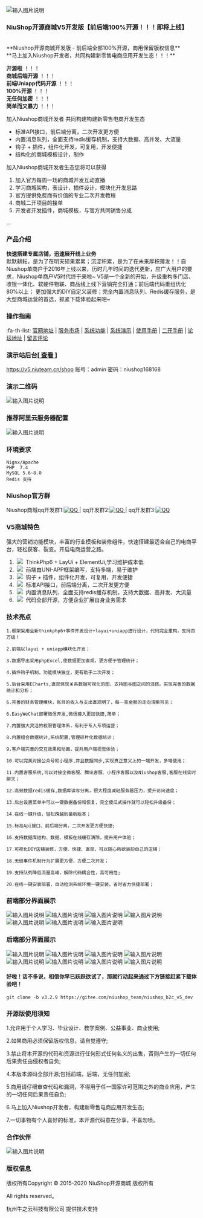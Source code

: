 ![输入图片说明](https://gitee.com/niushop_team/niushop_b2c_v5_stand/raw/master/image/%E5%BE%AE%E4%BF%A1%E5%9B%BE%E7%89%87_20220801163902.png)
### NiuShop开源商城V5开发版【前后端100%开源！！！即将上线】
 <br/>
**Niushop开源商城开发版 - 前后端全部100%开源，商用保留版权信息**  <br/>
**马上加入Niushop开发者，共同构建新零售电商应用开发生态！！！**<br/>

**开源啦** ！！！<br/>
**商城后端开源** ！！！<br/>
**前端Uniapp代码开源** ！！！<br/>
**100%开源** ！！！<br/>
**无任何加密** ！！！<br/>
**简单而又暴力** ！！！

加入Niushop商城开发者
共同构建构建新零售电商开发生态


- 标准API接口，前后端分离，二次开发更方便<br/>
- 内置消息队列，全面支持redis缓存机制，支持大数据、高并发、大流量<br/>
- 钩子 + 插件，组件化开发，可复用，开发便捷<br/>
- 结构化的商城模板设计，制作<br/>

加入Niushop商城开发者生态您将可以获得

1. 加入官方每周一场的商城开发互动直播
2. 学习商城架构，表设计，插件设计，模块化开发思路
3. 官方提供免费而有价值的专业二次开发教程
4. 商城二开项目的接单
5. 开发者开发插件，商城模板，与官方共同销售分成

...


### 产品介绍 
 **快速搭建专属店铺，迅速展开线上业务** <br/>
默默耕耘，是为了在明天硕果累累；沉淀积累，是为了在未来厚积薄发！！自Niushop单商户于2016年上线以来，历时几年时间的迭代更新，应广大用户的要求，Niushop单商户V5时代终于来啦~ V5是一个全新的开始，升级重构多门店、收银一体化、软硬件物联、商品线上线下营销完全打通；前后端代码重组优化80%以上；
更加强大的DIY自定义装修；完全内置消息队列、Redis缓存服务，是大型商城运营的首选，抓紧下载体验起来吧~

 ### 操作指南 
  :fa-th-list:  [官网地址](https://www.niushop.com)
 | [服务市场]()
 | [系统功能]()
 | [系统演示](https://v5.niuteam.cn/)
 | [使用手册](https://www.kancloud.cn/niucloud/niushop_b2c_v4/1842076)
 | [二开手册]()
 | [论坛地址](https://bbs.niushop.com)
 | [留言评论](https://bbs.niushop.com)

### 演示站后台[<a href='https://v5.niuteam.cn/shop' target="_blank"> 查看 </a>]       
<a href='https://v5.niuteam.cn/shop' target="_blank">https://v5.niuteam.cn/shop</a>  账号：admin  密码：niushop168168
###  演示二维码
![输入图片说明](https://gitee.com/niushop_team/niushop_b2c_v5_stand/raw/master/image/%E6%BC%94%E7%A4%BA%E4%BA%8C%E7%BB%B4%E7%A0%81%E5%BE%AE%E4%BF%A1%E5%9B%BE%E7%89%87_20220801173711.png)

### 推荐阿里云服务器配置

![输入图片说明](https://images.gitee.com/uploads/images/2020/0731/095424_ac477fe3_6569472.png "fuwuqi.png")

### 环境要求

    Nignx/Apache
    PHP  7.4 
    MySQL 5.6~8.0
    Redis 支持

### Niushop官方群
 Niushop商城qq开发群1:<a href="https://jq.qq.com/?_wv=1027&k=VrVzi1FI" target="_blank"><img src="//pub.idqqimg.com/wpa/images/group.png" border="0" alt="QQ" /> </a> | qq开发群2:<a href="https://jq.qq.com/?_wv=1027&k=MCtjz6B9" target="_blank"><img src="//pub.idqqimg.com/wpa/images/group.png" border="0" alt="QQ" /> </a> | qq开发群3:<a href="https://jq.qq.com/?_wv=1027&k=H9FLIfTP" target="_blank"><img src="//pub.idqqimg.com/wpa/images/group.png" border="0" alt="QQ" /></a>

### V5商城特色
强大的营销功能模块，丰富的行业模板和装修组件，快速搭建最适合自己的电商平台，轻松获客、裂变。开启电商运营之路。

1. &nbsp;<img src="https://images.gitee.com/uploads/images/2020/0724/121556_a96bd648_6569472.png"/>&nbsp;&nbsp;ThinkPhp6 + LayUi + ElementUi,学习维护成本低<br/>
2. &nbsp;<img src="https://images.gitee.com/uploads/images/2020/0724/121615_f801f981_6569472.png"/>&nbsp;&nbsp;前端由UNI-APP框架编写，支持多端，易于维护<br/>
3. &nbsp;<img src="https://images.gitee.com/uploads/images/2020/0724/121635_e51987c4_6569472.png"/>&nbsp;&nbsp;钩子 + 插件，组件化开发，可复用，开发便捷<br/>
4. &nbsp;<img src="https://images.gitee.com/uploads/images/2020/0724/121645_df103f55_6569472.png"/>&nbsp;&nbsp;标准API接口，前后端分离，二次开发更方便<br/>
5. &nbsp;<img src="https://images.gitee.com/uploads/images/2020/0724/121635_e51987c4_6569472.png"/>&nbsp;&nbsp;内置消息队列，全面支持redis缓存机制，支持大数据、高并发、大流量<br/>
6. &nbsp;<img src="https://images.gitee.com/uploads/images/2020/0724/121708_74c55984_6569472.png"/>&nbsp;&nbsp;代码全部开源，方便企业扩展自身业务需求

### 技术亮点

    1.框架采用全新thinkphp6+事件开发设计+layui+uniapp进行设计，代码完全重构，支持百万级！

    2.前端以layui + uniapp模块化开发；

    3.数据导出采用phpExcel,使数据更加直观，更方便于管理统计；

    4.插件钩子机制，功能模块独立，更有助于二次开发；

    5.后台采用ECharts,直观体现关系数据可视化的图，支持图与图之间的混搭。实现完善的数据统计和分析；

    6.完善的财务管理模块，账目的收入与支出直观明了，每一笔金额的走向清晰可见；
    
    6.EasyWeChat部署微信开发,微信接入更加快捷,简单；

    7.内置强大灵活的权限管理体系，有利于专人专项运营；

    8.内置组合数据统计,系统配置,管理碎片化数据统计；

    9.客户端完善的交互效果和动画，提升用户端视觉体验；

    10.可以完美对接公众号和小程序,并且数据同步,实现真正意义上的一端开发，多端使用；

    11.内置客服系统,可以对接企微客服、腾讯客服、小程序客服以及Niushop客服,客服在线实时聊天；

    12.高频数据redis缓存,数据库读写分离，很大程度减轻服务器压力，提升访问速度；

    13.后台设置菜单中可以一键数据备份和恢复，完全傻瓜式操作就可以轻松升级备份；

    14.在线一键升级，轻松跨越到最新版本；

    15.标准Api接口、前后端分离，二次开发更方便快捷;

    16.支持数据库结构、数据、模板在线缓存清除，提升用户体验；

    17.可视化DIY店铺装修，方便、快捷、直观，可以随心所欲装扮自己的店铺；

    18.无缝事件机制行为扩展更方便，方便二次开发；

    19.支持队列降低流量高峰，解除代码耦合性，高可用性;

    20.在线一键安装部署，自动检测系统环境一键安装，省时省力快捷部署；


### 前端部分界面展示
![输入图片说明](https://gitee.com/niushop_team/niushop_b2c_v5_stand/raw/master/image/%E5%89%8D%E7%AB%AF7%E5%89%8D%E7%AB%AF7.jpg)
![输入图片说明](https://gitee.com/niushop_team/niushop_b2c_v5_stand/raw/master/image/%E5%89%8D%E7%AB%AF6%E5%89%8D%E7%AB%AF6.jpg)
![输入图片说明](https://gitee.com/niushop_team/niushop_b2c_v5_stand/raw/master/image/%E5%89%8D%E7%AB%AF2%E5%89%8D%E7%AB%AF2.jpg)
![输入图片说明](https://gitee.com/niushop_team/niushop_b2c_v5_stand/raw/master/image/%E5%89%8D%E7%AB%AF5%E5%89%8D%E7%AB%AF5.jpg)
![输入图片说明](https://gitee.com/niushop_team/niushop_b2c_v5_stand/raw/master/image/%E5%89%8D%E7%AB%AF1%E5%89%8D%E7%AB%AF1.jpg)
![输入图片说明](https://gitee.com/niushop_team/niushop_b2c_v5_stand/raw/master/image/%E5%89%8D%E7%AB%AF3%E5%89%8D%E7%AB%AF3.jpg)
![输入图片说明](https://gitee.com/niushop_team/niushop_b2c_v5_stand/raw/master/image/%E5%89%8D%E7%AB%AF4%E5%89%8D%E7%AB%AF4.jpg)

### 后端部分界面展示
![输入图片说明](image/%E5%90%8E%E7%AB%AF1image.png)
![输入图片说明](image/%E5%90%8E%E7%AB%AF2image.png)
![输入图片说明](image/%E5%90%8E%E7%AB%AF3image.png)
![输入图片说明](image/%E5%90%8E%E7%AB%AF4image.png)
![输入图片说明](image/%E5%90%8E%E7%AB%AF5image.png)
![输入图片说明](image/%E5%90%8E%E7%AB%AF6image.png)
![输入图片说明](image/%E5%90%8E%E7%AB%AF7image.png)
![输入图片说明](image/%E5%90%8E%E7%AB%AF8image.png)

#### 好啦！话不多说，相信你早已跃跃欲试了，那就行动起来通过下方链接赶紧下载体验吧！
```
git clone -b v3.2.9 https://gitee.com/niushop_team/niushop_b2c_v5_dev
```

### 开源版使用须知

1.允许用于个人学习、毕业设计、教学案例、公益事业、商业使用;

2.如果商用必须保留版权信息，请自觉遵守;

3.禁止将本开源的代码和资源进行任何形式任何名义的出售，否则产生的一切任何后果责任由侵权者自负;

4.本版本源码全部开源;包括前端，后端，无任何加密;

5.商用请仔细审查代码和漏洞，不得用于任一国家许可范围之外的商业应用，产生的一切任何后果责任自负;

6.马上加入Niushop开发者，构建新零售电商应用开发生态;

7.一切事物有个人喜好的标准，本开源代码意在分享，不喜勿喷。

### 合作伙伴
![输入图片说明](https://images.gitee.com/uploads/images/2020/0725/120430_ab7fff0d_6569472.png "画板 1 拷贝 3(4).png")


### 版权信息

版权所有Copyright © 2015-2020 NiuShop开源商城&nbsp;版权所有

All rights reserved。
 
杭州牛之云科技有限公司&nbsp;提供技术支持  